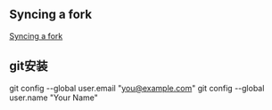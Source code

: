 

## Syncing a fork
[Syncing a fork](https://help.github.com/articles/syncing-a-fork/)


## git安装
git config --global user.email "you@example.com"
git config --global user.name "Your Name"


